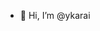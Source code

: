 - 👋 Hi, I’m @ykarai


<!---
ykarai/ykarai is a ✨ special ✨ repository because its `README.md` (this file) appears on your GitHub profile.
You can click the Preview link to take a look at your changes.
--->
